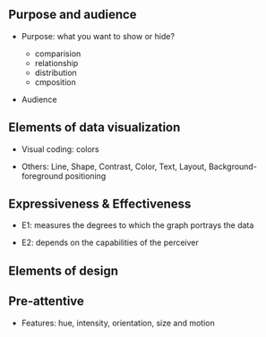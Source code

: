 

## Purpose and audience

* Purpose: what you want to show or hide?

    * comparision
    * relationship
    * distribution
    * cmposition
    
* Audience

## Elements of data visualization

* Visual coding: colors

* Others: Line, Shape, Contrast, Color, Text, Layout, Background-foreground positioning

## Expressiveness & Effectiveness

* E1: measures the degrees to which the graph portrays the data

* E2: depends on the capabilities of the perceiver


## Elements of design



## Pre-attentive 

* Features: hue, intensity, orientation, size and motion